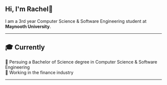 ## Hi, I'm Rachel👋

I am a 3rd year Computer Science & Software Engineering student at **Maynooth University**. 

---

## 🎓 Currently
🧠 Persuing a Bachelor of Science degree in Computer Science & Software Engineering <br>
📘 Working in the finance industry <br>

---
